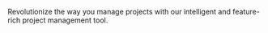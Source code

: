 Revolutionize the way you manage projects with our intelligent and feature-rich project management tool.